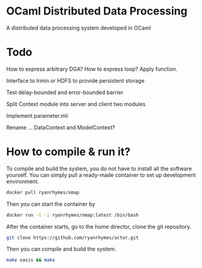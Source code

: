 # OCaml Distributed Data Processing

A distributed data processing system developed in OCaml

# Todo

How to express arbitrary DGA? How to express loop? Apply function.

Interface to Irmin or HDFS to provide persistent storage

Test delay-bounded and error-bounded barrier

Split Context module into server and client two modules

Implement parameter.mli

Rename ... DataContext and ModelContext?

# How to compile & run it?

To compile and build the system, you do not have to install all the software yourself. You can simply pull a ready-made container to set up development environment.

```bash
docker pull ryanrhymes/omap
```

Then you can start the container by

```bash
docker run -t -i ryanrhymes/omap:latest /bin/bash
```

After the container starts, go to the home director, clone the git repository.

```bash
git clone https://github.com/ryanrhymes/actor.git
```

Then you can compile and build the system.

```bash
make oasis && make
```
